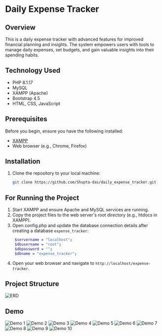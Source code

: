 # Daily Expense Tracker

## Overview

This is a daily expense tracker with advanced features for improved financial planning and insights. The system empowers users with tools to manage daily expenses, set budgets, and gain valuable insights into their spending habits.

## Technology Used

- PHP 8.1.17
- MySQL
- XAMPP (Apache)
- Bootstrap 4.5
- HTML, CSS, JavaScript

## Prerequisites

Before you begin, ensure you have the following installed:

- [XAMPP](https://www.apachefriends.org/index.html)
- Web browser (e.g., Chrome, Firefox)

## Installation

1. Clone the repository to your local machine:

   ```bash
   git clone https://github.com/Shupta-das/daily_expense_tracker.git

## For Running the Project
1. Start XAMPP and ensure Apache and MySQL services are running.
2. Copy the project files to the web server's root directory (e.g., htdocs in XAMPP).
3. Open config.php and update the database connection details after creating a database `expense_tracker`:
   ```bash
    $servername = "localhost";
    $dbusername = "root";
    $dbpassword = "";
    $dbname = "expense_tracker";
4. Open your web browser and navigate to `http://localhost/expense-tracker`.

## Project Structure
![ERD](data/erd.png)

## Demo
![Demo 1](data/demo1.png)
![Demo 2](data/demo2.png)
![Demo 3](data/demo3.png)
![Demo 4](data/demo4.png)
![Demo 5](data/demo5.png)
![Demo 6](data/demo6.png)
![Demo 7](data/demo7.png)
![Demo 8](data/demo8.png)
![Demo 9](data/demo9.png)
![Demo 10](data/demo10.png)
